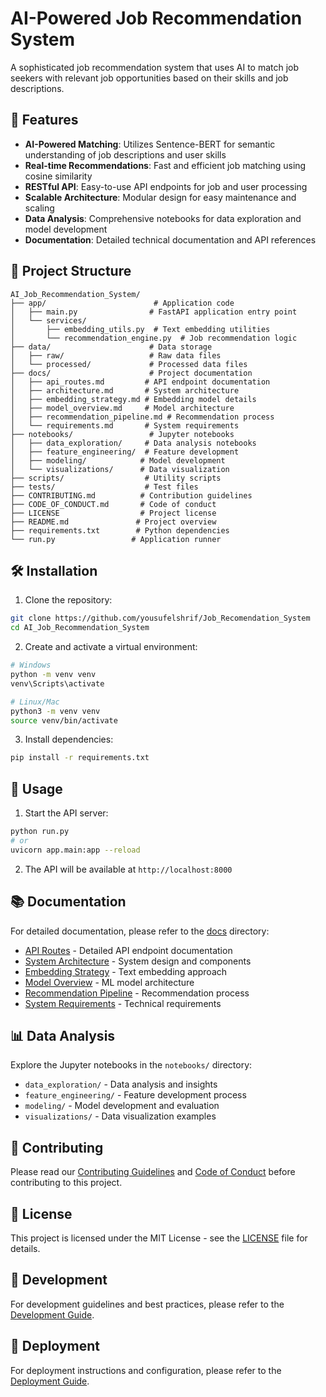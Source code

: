 # AI-Powered Job Recommendation System

A sophisticated job recommendation system that uses AI to match job seekers with relevant job opportunities based on their skills and job descriptions.

## 🚀 Features

- **AI-Powered Matching**: Utilizes Sentence-BERT for semantic understanding of job descriptions and user skills
- **Real-time Recommendations**: Fast and efficient job matching using cosine similarity
- **RESTful API**: Easy-to-use API endpoints for job and user processing
- **Scalable Architecture**: Modular design for easy maintenance and scaling
- **Data Analysis**: Comprehensive notebooks for data exploration and model development
- **Documentation**: Detailed technical documentation and API references

## 📁 Project Structure

```
AI_Job_Recommendation_System/
├── app/                        # Application code
│   ├── main.py                # FastAPI application entry point
│   └── services/
│       ├── embedding_utils.py  # Text embedding utilities
│       └── recommendation_engine.py  # Job recommendation logic
├── data/                      # Data storage
│   ├── raw/                   # Raw data files
│   └── processed/             # Processed data files
├── docs/                      # Project documentation
│   ├── api_routes.md         # API endpoint documentation
│   ├── architecture.md       # System architecture
│   ├── embedding_strategy.md # Embedding model details
│   ├── model_overview.md     # Model architecture
│   ├── recommendation_pipeline.md # Recommendation process
│   └── requirements.md       # System requirements
├── notebooks/                 # Jupyter notebooks
│   ├── data_exploration/     # Data analysis notebooks
│   ├── feature_engineering/  # Feature development
│   ├── modeling/            # Model development
│   └── visualizations/      # Data visualization
├── scripts/                  # Utility scripts
├── tests/                    # Test files
├── CONTRIBUTING.md          # Contribution guidelines
├── CODE_OF_CONDUCT.md       # Code of conduct
├── LICENSE                  # Project license
├── README.md               # Project overview
├── requirements.txt        # Python dependencies
└── run.py                 # Application runner
```

## 🛠️ Installation

1. Clone the repository:
```bash
git clone https://github.com/yousufelshrif/Job_Recomendation_System
cd AI_Job_Recommendation_System
```

2. Create and activate a virtual environment:
```bash
# Windows
python -m venv venv
venv\Scripts\activate

# Linux/Mac
python3 -m venv venv
source venv/bin/activate
```

3. Install dependencies:
```bash
pip install -r requirements.txt
```

## 🚀 Usage

1. Start the API server:
```bash
python run.py
# or
uvicorn app.main:app --reload
```

2. The API will be available at `http://localhost:8000`

## 📚 Documentation

For detailed documentation, please refer to the [docs](docs/) directory:

- [API Routes](docs/api_routes.md) - Detailed API endpoint documentation
- [System Architecture](docs/architecture.md) - System design and components
- [Embedding Strategy](docs/embedding_strategy.md) - Text embedding approach
- [Model Overview](docs/model_overview.md) - ML model architecture
- [Recommendation Pipeline](docs/recommendation_pipeline.md) - Recommendation process
- [System Requirements](docs/requirements.md) - Technical requirements

## 📊 Data Analysis

Explore the Jupyter notebooks in the `notebooks/` directory:

- `data_exploration/` - Data analysis and insights
- `feature_engineering/` - Feature development process
- `modeling/` - Model development and evaluation
- `visualizations/` - Data visualization examples

## 🤝 Contributing

Please read our [Contributing Guidelines](CONTRIBUTING.md) and [Code of Conduct](CODE_OF_CONDUCT.md) before contributing to this project.

## 📝 License

This project is licensed under the MIT License - see the [LICENSE](LICENSE) file for details.

## 🔧 Development

For development guidelines and best practices, please refer to the [Development Guide](docs/development.md).

## 🚀 Deployment

For deployment instructions and configuration, please refer to the [Deployment Guide](docs/deployment.md).
